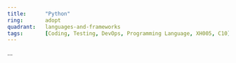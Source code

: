```yaml
---
title:      "Python"
ring:       adopt
quadrant:   languages-and-frameworks
tags:       [Coding, Testing, DevOps, Programming Language, XH005, C10]
---
```

...
